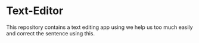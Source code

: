# Text-Editor
This repository contains a text editing app using we help us too much easily and correct the sentence using this.
